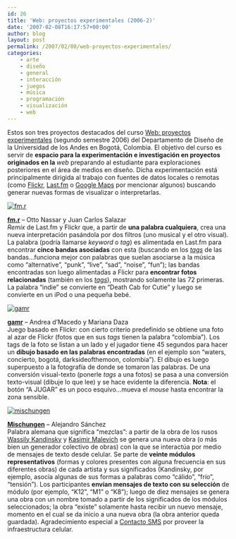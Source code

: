 ```yaml
---
id: 26
title: 'Web: proyectos experimentales (2006-2)'
date: '2007-02-08T16:17:57+00:00'
author: blog
layout: post
permalink: /2007/02/08/web-proyectos-experimentales/
categories:
    - arte
    - diseño
    - general
    - interacción
    - juegos
    - música
    - programación
    - visualización
    - web
---
```


Estos son tres proyectos destacados del curso [Web: proyectos experimentales](http://aeon.uniandes.edu.co/medios/cursos/dise3320-062/ "sitio web del curso") (segundo semestre 2006) del Departamento de Diseño de la Universidad de los Andes en Bogotá, Colombia. El objetivo del curso es servir de <span style="font-weight: bold;">espacio para la experimentación e investigación en proyectos originados en la </span>*web* preparando al estudiante para exploraciones posteriores en el área de medios en diseño. Dicha experimentación está principalmente dirigida al trabajo con fuentes de datos locales o remotas (como [Flickr](http://www.flickr.com/services/ "Flickr Services"), [Last.fm](http://www.last.fm/tools/feeds/ "Last.fm Data Feeds") o [Google Maps](http://www.google.com/apis/maps/ "Google Maps API") por mencionar algunos) buscando generar nuevas formas de visualizar o interpretarlas.

[![fm.r](//www.mauriciogiraldo.com/blog/wp-content/uploads/2007/02/fmr.jpg)](http://aeon.uniandes.edu.co/medios/cursos/dise3320-062/detalle.php?p_id=444&e_id=283)

[**fm.r**](http://aeon.uniandes.edu.co/medios/cursos/dise3320-062/detalle.php?p_id=444&e_id=283) – Otto Nassar y Juan Carlos Salazar  
*Remix* de Last.fm y Flickr que, a partir de **una palabra cualquiera**, crea una nueva interpretación pasándola por dos filtros (uno musical y el otro visual). La palabra (podrí­a llamarse *keyword* o *tag*) es alimentada en Last.fm para encontrar **cinco bandas asociadas** con esta (buscando en los [*tags*](http://www.last.fm/explore/ "tags populares en Last.fm") de las bandas…funciona mejor con palabras que suelan asociarse a la música como “alternative”, “punk”, “live”, “sad”, “noise”, “fun”); las bandas encontradas son luego alimentadas a Flickr para **encontrar fotos relacionadas** (también en los [*tags*](http://www.flickr.com/photos/tags/ "tags populares en Flickr")), mostrando solamente las 72 primeras. La palabra “indie” se convierte en “Death Cab for Cutie” y luego se convierte en un iPod o una pequeña bebé.

[![gamr](//www.mauriciogiraldo.com/blog/wp-content/uploads/2007/02/gamr.jpg)](http://aeon.uniandes.edu.co/medios/cursos/dise3320-062/detalle.php?p_id=438&e_id=283)

[**gamr**](http://aeon.uniandes.edu.co/medios/cursos/dise3320-062/detalle.php?p_id=438&e_id=283) – Andrea d’Macedo y Mariana Daza  
Juego basado en Flickr: con cierto criterio predefinido se obtiene una foto al azar de Flickr (fotos que en sus *tags* tienen la palabra “colombia”). Los tags de la foto se listan a un lado y el jugador tiene 45 segundos para hacer un **dibujo basado en las palabras encontradas** (en el ejemplo son “waters, concierto, bogotá, darksideofthemoon, colombia”). El dibujo es luego superpuesto a la fotografí­a de donde se tomaron las palabras. De una conversión visual-texto (ponerle *tags* a una fotos) se pasa a una conversión texto-visual (dibuje lo que lee) y se hace evidente la diferencia. **Nota**: el botón “A JUGAR” es un poco esquivo…mueva el *mouse* hasta encontrar la zona sensible.

[![mischungen](//www.mauriciogiraldo.com/blog/wp-content/uploads/2007/02/mischungen.jpg)](http://aeon.uniandes.edu.co/medios/cursos/dise3320-062/detalle.php?p_id=451&e_id=283)

[**Mischungen**](http://aeon.uniandes.edu.co/medios/cursos/dise3320-062/detalle.php?p_id=451&e_id=283) – Alejandro Sánchez  
Palabra alemana que significa “mezclas”: a partir de la obra de los rusos [Wassily Kandinsky](http://www.ibiblio.org/wm/paint/auth/kandinsky/ "Wassily Kandinsky en el WebMuseum") y [Kasimir Malevich](http://www.ibiblio.org/wm/paint/auth/malevich/ "Kasimir Malevich en el WebMuseum") se genera una nueva obra (o más bien un generador colectivo de obras) con la que se interactúa por medio de mensajes de texto desde celular. Se parte de **veinte módulos representativos** (formas y colores presentes con alguna frecuencia en sus diferentes obras) de cada artista y sus significados (Kandinsky, por ejemplo, asocia algunas de sus formas a palabras como “cálido”, “frí­o”, “tensión”). Los participantes **enví­an mensajes de texto con su selección** de módulo (por ejemplo, “K12”, “M1” o “K8”); luego de diez mensajes se genera una obra con un nombre tomado a partir de los significados de los módulos seleccionados; la obra “existe” solamente hasta recibir un nuevo mensaje, momento en el cual se da inicio a una nueva obra (la obra anterior queda guardada). Agradecimiento especial a [Contacto SMS](http://www.contactosms.com.co/ "sitio web Contacto SMS") por proveer la infraestructura celular.
